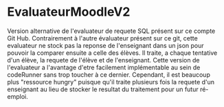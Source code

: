 # EvaluateurMoodleV2
Version alternative de l'evaluateur de requete SQL présent sur ce compte Git Hub.
Contrairement à l'autre évaluateur présent sur ce git, cette evaluateur ne stock pas la reponse de l'enseignant dans un json pour pouvoir la comparer ensuite a celle des élèves.
Il traite, a chaque tentative d'un élève, la requete de l'élève et de l'enseignant.
Cette version de l'evaluateur a l'avantage d'etre facilement implémentable au sein de codeRunner sans trop toucher à ce dernier.
Cependant, il est beaucoup plus "ressource hungry" puisque qu'il traite plusieurs fois la requete d'un enseignant au lieu de stocker le resultat du traitement pour un futur ré-emploi.
